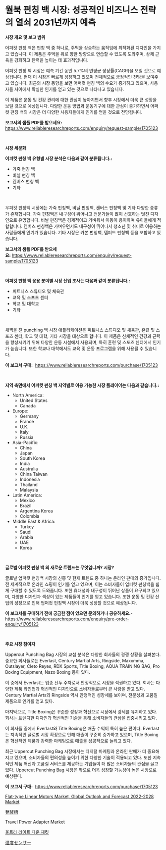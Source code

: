 <p><h1>월북 펀칭 백 시장: 성공적인 비즈니스 전략의 열쇠 2031년까지 예측</h1></p><p><strong>시장 개요 및 보고 범위</strong></p>
<p><p>어퍼컷 펀칭 백은 펀칭 백 중 하나로, 주먹을 상승하는 움직임에 최적화된 디자인을 가지고 있습니다. 이 제품은 주먹을 위로 향한 방향으로 연습할 수 있도록 도와주며, 상체 근육을 강화하고 탄력을 높이는 데 효과적입니다. </p><p>어퍼컷 펀칭 백 시장은 예측 기간 동안 5.7%의 연평균 성장률(CAGR)을 보일 것으로 예상됩니다. 현재 이 시장은 빠르게 성장하고 있으며 전체적으로 긍정적인 전망을 보여주고 있습니다. 최근의 시장 동향을 보면 어퍼컷 펀칭 백의 수요가 증가하고 있으며, 사용자들 사이에서 확실한 인기를 얻고 있는 것으로 나타나고 있습니다. </p><p>이 제품은 운동 및 건강 관리에 대한 관심이 높아지면서 향후 시장에서 더욱 큰 성장을 보일 것으로 예상됩니다. 다양한 운동 방법과 운동기구에 대한 관심이 증가하면서 어퍼컷 펀칭 백의 시장은 더 다양한 사용자들에게 인기를 얻을 것으로 전망됩니다.</p></p>
<p><strong>보고서의 샘플 PDF를 받으세요:</strong> <a href="https://www.reliableresearchreports.com/enquiry/request-sample/1705123">https://www.reliableresearchreports.com/enquiry/request-sample/1705123</a></p>
<p>&nbsp;</p>
<p><strong>시장 세분화</strong></p>
<p><strong>어퍼컷 펀칭 백 유형별 시장 분석은 다음과 같이 분류됩니다.:</strong></p>
<p><ul><li>가죽 펀칭 백</li><li>비닐 펀칭 백</li><li>캔버스 펀칭 백</li><li>기타</li></ul></p>
<p>&nbsp;</p>
<p><p>우퍼컷 펀칭백 시장에는 가죽 펀칭백, 비닐 펀칭백, 캔버스 펀칭백 및 기타 다양한 종류가 존재합니다. 가죽 펀칭백은 내구성이 뛰어나고 전문가들이 많이 선호하는 멋진 디자인으로 유명합니다. 비닐 펀칭백은 경제적이고 가벼워서 이동이 용이하며 유아들에게 적합합니다. 캔버스 펀칭백은 가벼우면서도 내구성이 뛰어나서 청소년 및 취미로 이용하는 사람들에게 인기가 있습니다. 기타 시장은 카본 펀칭백, 템퍼드 펀칭백 등을 포함하고 있습니다.</p></p>
<p><strong>보고서의 샘플 PDF를 받으세요:</strong>&nbsp;<a href="https://www.reliableresearchreports.com/enquiry/request-sample/1705123">https://www.reliableresearchreports.com/enquiry/request-sample/1705123</a></p>
<p>&nbsp;</p>
<p><strong> 어퍼컷 펀칭 백 응용 분야별 시장 산업 조사는 다음과 같이 분류됩니다.:</strong></p>
<p><ul><li>피트니스 스튜디오 및 체육관</li><li>교육 및 스포츠 센터</li><li>학교 및 대학교</li><li>기타</li></ul></p>
<p>&nbsp;</p>
<p><p>채찍을 친 punching 백 시장 애플리케이션은 피트니스 스튜디오 및 체육관, 훈련 및 스포츠 센터, 학교 및 대학, 기타 시장을 대상으로 합니다. 이 제품은 신체적인 건강과 근력을 향상시키기 위해 다양한 운동 시설에서 사용되며, 특히 훈련 및 스포츠 센터에서 인기가 높습니다. 또한 학교나 대학에서도 교육 및 운동 프로그램을 위해 사용될 수 있습니다.</p></p>
<p><strong>이 보고서 구매:</strong>&nbsp; <a href="https://www.reliableresearchreports.com/purchase/1705123">https://www.reliableresearchreports.com/purchase/1705123</a></p>
<p>&nbsp;</p>
<p><strong>지역 측면에서 어퍼컷 펀칭 백 지역별로 이용 가능한 시장 플레이어는 다음과 같습니다.:</strong></p>
<p><ul>
    <li>
        North America:
        <ul>
            <li>United States</li>
            <li>Canada</li>
        </ul>
    </li>
    <li>
        Europe:
        <ul>
            <li>Germany</li>
            <li>France</li>
            <li>U.K.</li>
            <li>Italy</li>
            <li>Russia</li>
        </ul>
    </li>
    <li>
        Asia-Pacific:
        <ul>
            <li>China</li>
            <li>Japan</li>
            <li>South Korea</li>
            <li>India</li>
            <li>Australia</li>
            <li>China Taiwan</li>
            <li>Indonesia</li>
            <li>Thailand</li>
            <li>Malaysia</li>
        </ul>
    </li>
    <li>
        Latin America:
        <ul>
            <li>Mexico</li>
            <li>Brazil</li>
            <li>Argentina Korea</li>
            <li>Colombia</li>
        </ul>
    </li>
    <li>
        Middle East & Africa:
        <ul>
            <li>Turkey</li>
            <li>Saudi</li>
            <li>Arabia</li>
            <li>UAE</li>
            <li>Korea</li>
        </ul>
    </li>
    </ul></p>
<p>&nbsp;</p>
<p><strong>글로벌 어퍼컷 펀칭 백 의 새로운 트렌드는 무엇입니까? 시장?</strong></p>
<p><p>글로벌 업퍼컷 펀칭백 시장의 신흥 및 현재 트렌드 중 하나는 온라인 판매의 증가입니다. 전 세계적으로 온라인 쇼핑이 인기를 얻고 있으며, 이는 소비자들이 업퍼컷 펀칭백을 쉽게 구매할 수 있도록 도와줍니다. 또한 휴대성과 내구성이 뛰어난 상품이 요구되고 있으며, 다양한 디자인과 색상이 있는 제품들이 인기를 얻고 있습니다. 또한 운동 및 건강 산업의 성장으로 인해 업퍼컷 펀칭백 시장이 더욱 성장할 것으로 예상됩니다.</p></p>
<p><strong>이 보고서를 구매하기 전에 궁금한 점이 있으면 문의하거나 공유하세요.</strong>- <a href="https://www.reliableresearchreports.com/enquiry/pre-order-enquiry/1705123">https://www.reliableresearchreports.com/enquiry/pre-order-enquiry/1705123</a></p>
<p>&nbsp;</p>
<p><strong>주요 시장 참여자</strong></p>
<p><p>Uppercut Punching Bag 시장의 교섭 분석은 다양한 회사들의 경쟁 상황을 살펴본다. 중요한 회사들로는 Everlast, Century Martial Arts, Ringside, Maxxmma, Outslayer, Cleto Reyes, RDX Sports, Title Boxing, AQUA TRAINING BAG, Pro Boxing Equipment, Nazo Boxing 등이 있다. </p><p>이 중에서 Everlast는 업종 선두 주자로서 안정적으로 시장을 석권하고 있다. 회사는 다양한 제품 라인업과 혁신적인 디자인으로 소비자들로부터 큰 사랑을 받고 있다. Century Martial Arts와 Ringside 역시 안정적인 성장세를 보이며, 전문성과 고품질 제품으로 인기를 얻고 있다.</p><p>마지막으로, Title Boxing은 꾸준한 성장과 혁신으로 시장에서 강세를 유지하고 있다. 회사는 트렌디한 디자인과 혁신적인 기술을 통해 소비자들의 관심을 집중시키고 있다.</p><p>이 회사들 중에서 Everlast와 Title Boxing은 매출 수익이 특히 높은 편이다. Everlast는 지속적인 글로벌 시장 확장으로 인해 매출이 꾸준히 증가하고 있으며, Title Boxing은 혁신적인 제품과 강력한 마케팅으로 매출을 성공적으로 늘리고 있다.</p><p>최근 Uppercut Punching Bag 시장에서는 디지털 마케팅과 온라인 판매가 더 중요해지고 있으며, 소비자들의 편의성을 높이기 위한 다양한 기술이 적용되고 있다. 또한 지속적인 제품 혁신과 고품질 서비스를 제공하는 기업들이 더 많은 소비자들의 관심을 끌고 있다. Uppercut Punching Bag 시장은 앞으로 더욱 성장할 가능성이 높은 시장으로 예상된다.</p></p>
<p><strong>이 보고서 구매:</strong>&nbsp;&nbsp;<a href="https://www.reliableresearchreports.com/purchase/1705123">https://www.reliableresearchreports.com/purchase/1705123</a></p>
<p><p><a href="https://view.publitas.com/reportprime-1/decoding-the-flat-type-linear-motors-market-global-outlook-and-forecast-2022-2028-market-a-deep-dive-into-the-latest-market-trends-market-segmentation-and-competitive-analysis/">Flat-type Linear Motors Market, Global Outlook and Forecast 2022-2028 Market</a></p><p><a href="https://github.com/cbigkbh02719/Market-Research-Report-List-1/blob/main/9017385187770.md">発酵槽</a></p><p><a href="https://issuu.com/reportprime-2/docs/travel-power-adapter-market-size-2030.pptx">Travel Power Adapter Market</a></p><p><a href="https://github.com/oajzkywllm460/Market-Research-Report-List-1/blob/main/8876794187704.md">울트라 라이트 다운 재킷</a></p><p><a href="https://github.com/mreklxf44233/Market-Research-Report-List-1/blob/main/4606522187769.md">湿度センサー</a></p></p>
